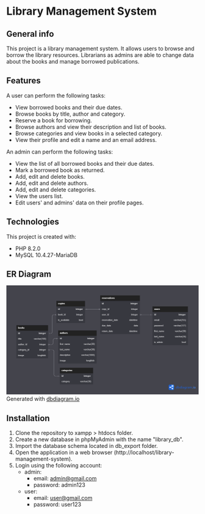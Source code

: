 # Library Management System

## General info
This project is a library management system.
It allows users to browse and borrow the library resources.
Librarians as admins are able to change data about the books and manage borrowed publications.

## Features
A user can perform the following tasks:
* View borrowed books and their due dates.
* Browse books by title, author and category.
* Reserve a book for borrowing.
* Browse authors and view their description and list of books.
* Browse categories and view books in a selected category.
* View their profile and edit a name and an email address.

An admin can perform the following tasks:
* View the list of all borrowed books and their due dates.
* Mark a borrowed book as returned.
* Add, edit and delete books.
* Add, edit and delete authors.
* Add, edit and delete categories.
* View the users list.
* Edit users' and admins' data on their profile pages.

## Technologies
This project is created with:
* PHP 8.2.0
* MySQL 10.4.27-MariaDB

## ER Diagram
![er-diagram.png](/images/er-diagram.png)</br>
Generated with [dbdiagram.io](https://dbdiagram.io)

## Installation
1. Clone the repository to xampp > htdocs folder.
2. Create a new database in phpMyAdmin with the name "library_db".
3. Import the database schema located in db_export folder.
4. Open the application in a web browser (http://localhost/library-management-system).
5. Login using the following account:
   * admin:
     * email: admin@gmail.com
     * password: admin123
   * user:
     * email: user@gmail.com
     * password: user123